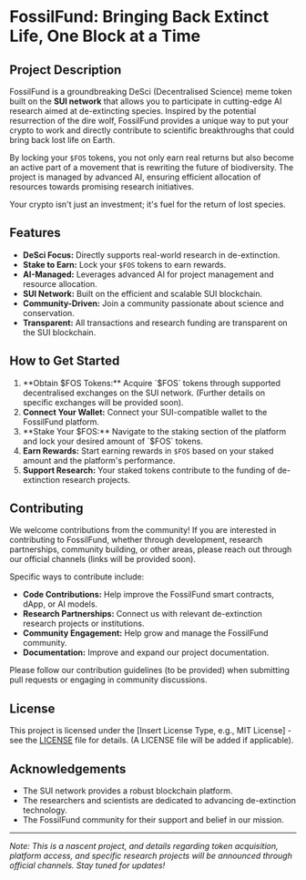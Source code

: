 # FossilFund: Bringing Back Extinct Life, One Block at a Time

## Project Description

FossilFund is a groundbreaking DeSci (Decentralised Science) meme token built on the **SUI network** that allows you to participate in cutting-edge AI research aimed at de-extincting species. Inspired by the potential resurrection of the dire wolf, FossilFund provides a unique way to put your crypto to work and directly contribute to scientific breakthroughs that could bring back lost life on Earth.

By locking your `$FOS` tokens, you not only earn real returns but also become an active part of a movement that is rewriting the future of biodiversity. The project is managed by advanced AI, ensuring efficient allocation of resources towards promising research initiatives.

Your crypto isn't just an investment; it's fuel for the return of lost species.

## Features

- **DeSci Focus:** Directly supports real-world research in de-extinction.
- **Stake to Earn:** Lock your `$FOS` tokens to earn rewards.
- **AI-Managed:** Leverages advanced AI for project management and resource allocation.
- **SUI Network:** Built on the efficient and scalable SUI blockchain.
- **Community-Driven:** Join a community passionate about science and conservation.
- **Transparent:** All transactions and research funding are transparent on the SUI blockchain.

## How to Get Started

1.  **Obtain $FOS Tokens:** Acquire `$FOS` tokens through supported decentralised exchanges on the SUI network. (Further details on specific exchanges will be provided soon).
2.  **Connect Your Wallet:** Connect your SUI-compatible wallet to the FossilFund platform.
3.  **Stake Your $FOS:** Navigate to the staking section of the platform and lock your desired amount of `$FOS` tokens.
4.  **Earn Rewards:** Start earning rewards in `$FOS` based on your staked amount and the platform's performance.
5.  **Support Research:** Your staked tokens contribute to the funding of de-extinction research projects.

## Contributing

We welcome contributions from the community! If you are interested in contributing to FossilFund, whether through development, research partnerships, community building, or other areas, please reach out through our official channels (links will be provided soon).

Specific ways to contribute include:

- **Code Contributions:** Help improve the FossilFund smart contracts, dApp, or AI models.
- **Research Partnerships:** Connect us with relevant de-extinction research projects or institutions.
- **Community Engagement:** Help grow and manage the FossilFund community.
- **Documentation:** Improve and expand our project documentation.

Please follow our contribution guidelines (to be provided) when submitting pull requests or engaging in community discussions.

## License

This project is licensed under the [Insert License Type, e.g., MIT License] - see the [LICENSE](LICENSE) file for details. (A LICENSE file will be added if applicable).

## Acknowledgements

- The SUI network provides a robust blockchain platform.
- The researchers and scientists are dedicated to advancing de-extinction technology.
- The FossilFund community for their support and belief in our mission.

---

*Note: This is a nascent project, and details regarding token acquisition, platform access, and specific research projects will be announced through official channels. Stay tuned for updates!*
